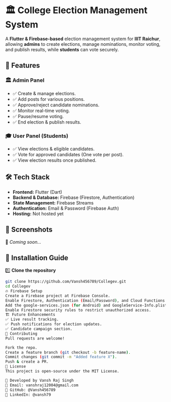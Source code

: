 # 🏛️ College Election Management System

A **Flutter & Firebase-based** election management system for **IIIT Raichur**, allowing **admins** to create elections, manage nominations, monitor voting, and publish results, while **students** can vote securely.

## 🚀 Features

### 🏛️ **Admin Panel**
- ✅ Create & manage elections.
- ✅ Add posts for various positions.
- ✅ Approve/reject candidate nominations.
- ✅ Monitor real-time voting.
- ✅ Pause/resume voting.
- ✅ End election & publish results.

### 🎓 **User Panel (Students)**
- ✅ View elections & eligible candidates.
- ✅ Vote for approved candidates (One vote per post).
- ✅ View election results once published.

## 🛠️ Tech Stack

- **Frontend:** Flutter (Dart)
- **Backend & Database:** Firebase (Firestore, Authentication)
- **State Management:** Firebase Streams
- **Authentication:** Email & Password (Firebase Auth)
- **Hosting:** Not hosted yet

## 📸 Screenshots

🚀 *Coming soon...*

## 📌 Installation Guide

1️⃣ **Clone the repository**  
```sh
git clone https://github.com/Vansh456789/Collegev.git
cd Collegev
🔥 Firebase Setup
Create a Firebase project at Firebase Console.
Enable Firestore, Authentication (Email/Password), and Cloud Functions.
Add the google-services.json (for Android) and GoogleService-Info.plist (for iOS) to your project.
Enable Firestore security rules to restrict unauthorized access.
🏗️ Future Enhancements
✅ Live result tracking.
✅ Push notifications for election updates.
✅ Candidate campaign section.
🤝 Contributing
Pull requests are welcome!

Fork the repo.
Create a feature branch (git checkout -b feature-name).
Commit changes (git commit -m "Added feature X").
Push & create a PR.
📜 License
This project is open-source under the MIT License.

👤 Developed by Vansh Raj Singh
📧 Email: vanshraj12004@gmail.com
🔗 GitHub: @Vansh456789
🔗 LinkedIn: @vansh79
